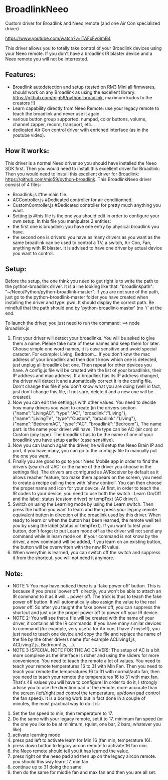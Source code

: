 # BroadlinkNeeo
Custom driver for Broadlink and Neeo remote (and one Air Con specialized driver)

https://www.youtube.com/watch?v=lTAFxFwSmB4

This driver allows you to totally take control of your Broadlink devices using your Neeo remote.
If you don't have a broadlink IR blaster device and a Neeo remote you will not be interrested.


## Features:
- Broadlink autodetection and setup (tested on RM3 Mini all firmwares, should work on any Broadlink as using the excellent library: https://github.com/mjg59/python-broadlink, maximum kudos to the creators !!)
- Learn capability directly from Neeo Remote: use your legacy remote to teach the broadlink and never use it again.
- various button group supported: numpad, color buttons, volume, channel zapper, record, transport, etc...
- dedicated Air Con control driver with enriched interface (as in the youtube video).

## How it works:
This driver is a normal Neeo driver so you should have installed the Neeo SDK first.
Then you would need to install this excellent driver for Broadlink: Then you would need to install this excellent driver for Broadlink: https://github.com/mjg59/python-broadlink.
This BroadlinkNeeo driver consist of 4 files:
- Broadlink.js #the main file.
- ACController.js #Dedicated controller for air conditionned.
- CustomController.js #Dedicated controller for pretty much anything you want.
- Setting.js #this file is the one you should edit in order to configure your own setup.
In this file you manipulate 2 entities: 
- the first one is broadlink: you have one entry by physical broadlink you have.
- the second one is drivers: you have as many drivers as you want as the same broadlink can be used to control a TV, a switch, Air Con, Fan, anything with IR blaster. It is advised to have one driver by actual device you want to control.

## Setup: 
Before the setup, the one think you need to get right is to write the path to the python-broadlink driver. It is a line looking like that:
"broadlinkpath": "~/Neeo/Python/python-broadlink-master".
If you are not sure of the path, just go to the python-broadlink-master folder you have created when installing the driver and type: pwd. It should display the correct path.
Be mindfull that the path should end by 'python-broadlink-master' (no '/' at the end.

To launch the driver, you just need to run the command:
==> node Broadlink.js
1. First your driver will detect your broadlinks. You will be asked to give them a name. Please take note of these names and keep them for later. Choose simple one word names, it is case sensitive and avoid special caracter. For example: Living, Bedroom... If you don't knw the mac address of your broadlink and then don't know which one is detected, just unplug all broadlink but one. Then repeat for other devices you have.
A config.js file will be created with the list of your broadlinks, their IP address and mac address. If a broadlink has its IP address changed, the driver will detect it and automatically correct it in the config file. Don't change this file if you don't know what you are doing (well in fact, just don't change this file, if not sure, delete it and a new one will be created).
2. Now you can edit the setting.js with other values. You need to decide how many drivers you want to create (in the drivers section.
        {"name":"LivingAC", "type":"AC", "broadlink":"Living"},
        {"name":"LivingTV", "type":"Custom", "broadlink":"Living"},
        {"name":"BedroomAC", "type":"AC", "broadlink":"Bedroom"},
        The name part: is the name your driver will have. 
        The type can be AC (air con) or Custom (any type). 
        The broadlink has to be the name of one of your broadlink you have setup earlier (case sensitive).
3. Now you can launch again the driver, he will setup the Neeo Brain IP and port, if you have many, you can go to the config.js file to manually put the one you want.
4. Finally you are good to go to your Neeo Mobile app in order to find the drivers (search at 'JAC' or the name of the driver you choose in the settings file). The drivers are configured as AVReceiver by default as it allows reacher feature, too make them appears on the screen, you need to create a recipe calling them with 'show control'. You can then choose the proper name and icon for your device.
At first, in order to teach the IR codes to your device, you need to use both the switch : Learn On/Off and the label: status (custom driver) or tempText (AC driver).
5. Switch on using the Learning mode by using the Learn switch. Then press the button you want to learn and then press your legacy remote equivalent button in direction of the broadlink used by this driver. When ready to learn or when the button has been learned, the remote well tell you by using the label (status or tempText).
If you want to test your button, don't forget to put Learn mode off as the driver will not send any command while in learn mode on. If your command is not know by the driver, a new command will be added, if you learn on an existing button, the button will be overwritten with the new IR value.
6. When wverythin is learned, you can switch off the switch and suppress it from the shortcut, you will not need it anymore.

## Note:

- NOTE 1: You may have noticed there is a 'fake power off' button. This is because if you press 'power off' directly, you won't be able to attach an IR command to it as it will... power off. The trick is thus to teach the fake power off button. It will automatically also assign the value to the real power off. So after you taught the fake power off, you can suppress the shortcut and just use the proper power off to power off your IR device.
- NOTE 2: You will see that a file will be created with the name of your driver, it contains all the IR commands. If you have many similar devices to command (for example, very useful for Air con, I have 7 myself), you just need to teach one device and copy the file and replace the name of the file by the other drivers name (for example ACLiving1,js, ACLiving2.js, Bedroom1.js, ...).
- NOTE 3 (SPECIAL NOTE FOR THE AC DRIVER): The setup of AC is a bit more complexe as the interface is richer and using the sliders for more convenience. You need to teach the remote a lot of values. You need to teach your remote temperatures 16 to 31 with Min Fan. Then you need to teach your remote the temperatures 16 to 31 with normal/auto fan, then you need to teach your remote the temperatures 16 to 31 with max fan.
That's 48 values you will have to configure!
In order to do it, I strongly advise you to use the direction pad of the remote, more accurate than the screen (left/right pad control the temperature, up/down pad control the fan speed).
It is a boring work but in fact done in a couple of minutes, the most practical way to do it is:
1. Set the fan speed to min, then temperature to 17.
2. Do the same with your legacy remote, set it to 17, minimum fan speed (or the one you like to be at minimum, (quiet, one bar, 2 bars, whatever you like).
3. activate learning mode
4. press pad left to activate learn for Min 16 (fan min, temperature 16).
5. press down button to legacy aircon remote to activate 16 fan min.
6. the Neeo remote should tell you it has learned the value.
7. press right on the neeo pad and then up on the legacy aircon remote. you should this way learn 17, min fan.
8. continue up to 31 doing the same.
9. then do the same for middle fan and max fan and then you are all set.

